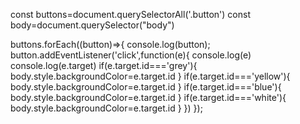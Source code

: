 const buttons=document.querySelectorAll('.button')
const body=document.querySelector("body")

buttons.forEach((button)=>{
  console.log(button);
  button.addEventListener('click',function(e){
    console.log(e)
    console.log(e.target)
    if(e.target.id==='grey'){
      body.style.backgroundColor=e.target.id
    }
    if(e.target.id==='yellow'){
      body.style.backgroundColor=e.target.id
    }
    if(e.target.id==='blue'){
      body.style.backgroundColor=e.target.id
    }
    if(e.target.id==='white'){
      body.style.backgroundColor=e.target.id
    }
})
});